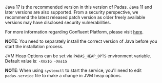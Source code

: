 Java 17 is the recommended version in this version of Padas. Java 11 and later versions are also supported.  From a security perspective, we recommend the latest released patch version as older freely available versions may have disclosed security vulnerabilities.

For more information regarding Confluent Platform, please visit [here](https://docs.confluent.io/platform/current/installation/versions-interoperability.html#java).

**NOTE**: You need to separately install the correct version of Java before you start the installation process.

JVM Heap Options can be set via `PADAS_HEAP_OPTS` environment variable.  Default value is: `-Xmx1G -Xms1G`

**NOTE**: When using `systemctl` to start the service, you'll need to edit `padas.service` file to make a change in JVM heap options.

